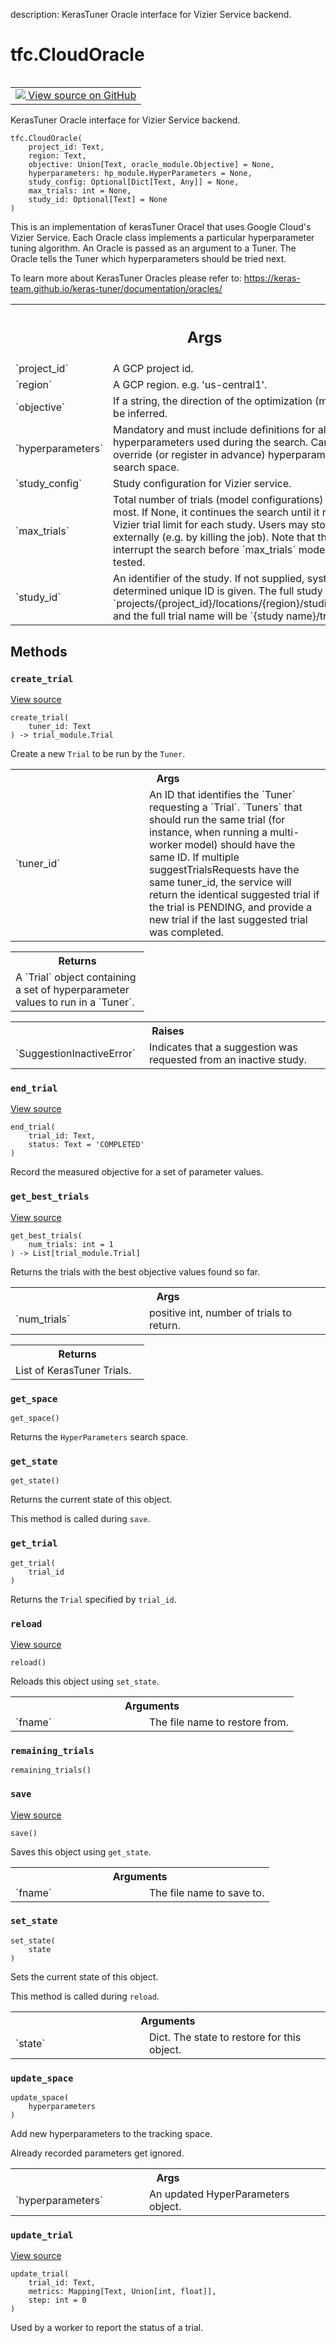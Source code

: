 description: KerasTuner Oracle interface for Vizier Service backend.

<div itemscope itemtype="http://developers.google.com/ReferenceObject">
<meta itemprop="name" content="tfc.CloudOracle" />
<meta itemprop="path" content="Stable" />
<meta itemprop="property" content="__init__"/>
<meta itemprop="property" content="create_trial"/>
<meta itemprop="property" content="end_trial"/>
<meta itemprop="property" content="get_best_trials"/>
<meta itemprop="property" content="get_space"/>
<meta itemprop="property" content="get_state"/>
<meta itemprop="property" content="get_trial"/>
<meta itemprop="property" content="reload"/>
<meta itemprop="property" content="remaining_trials"/>
<meta itemprop="property" content="save"/>
<meta itemprop="property" content="set_state"/>
<meta itemprop="property" content="update_space"/>
<meta itemprop="property" content="update_trial"/>
</div>

# tfc.CloudOracle

<!-- Insert buttons and diff -->

<table class="tfo-notebook-buttons tfo-api nocontent" align="left">
<td>
  <a target="_blank" href="https://github.com/tensorflow/cloud/tree/master/src/python/tensorflow_cloud/tuner/tuner.py#L56-L402">
    <img src="https://www.tensorflow.org/images/GitHub-Mark-32px.png" />
    View source on GitHub
  </a>
</td>
</table>



KerasTuner Oracle interface for Vizier Service backend.

<pre class="devsite-click-to-copy prettyprint lang-py tfo-signature-link">
<code>tfc.CloudOracle(
    project_id: Text,
    region: Text,
    objective: Union[Text, oracle_module.Objective] = None,
    hyperparameters: hp_module.HyperParameters = None,
    study_config: Optional[Dict[Text, Any]] = None,
    max_trials: int = None,
    study_id: Optional[Text] = None
)
</code></pre>



<!-- Placeholder for "Used in" -->

This is an implementation of kerasTuner Oracel that uses Google Cloud's
Vizier Service.
Each Oracle class implements a particular hyperparameter tuning algorithm.
An Oracle is passed as an argument to a Tuner. The Oracle tells the Tuner
which hyperparameters should be tried next.

To learn more about KerasTuner Oracles please refer to:
https://keras-team.github.io/keras-tuner/documentation/oracles/

<!-- Tabular view -->
 <table class="responsive fixed orange">
<colgroup><col width="214px"><col></colgroup>
<tr><th colspan="2"><h2 class="add-link">Args</h2></th></tr>

<tr>
<td>
`project_id`
</td>
<td>
A GCP project id.
</td>
</tr><tr>
<td>
`region`
</td>
<td>
A GCP region. e.g. 'us-central1'.
</td>
</tr><tr>
<td>
`objective`
</td>
<td>
If a string, the direction of the optimization (min or
max) will be inferred.
</td>
</tr><tr>
<td>
`hyperparameters`
</td>
<td>
Mandatory and must include definitions for all
hyperparameters used during the search. Can be used to override
(or register in advance) hyperparameters in the search space.
</td>
</tr><tr>
<td>
`study_config`
</td>
<td>
Study configuration for Vizier service.
</td>
</tr><tr>
<td>
`max_trials`
</td>
<td>
Total number of trials (model configurations) to test at
most. If None, it continues the search until it reaches the
Vizier trial limit for each study. Users may stop the search
externally (e.g. by killing the job). Note that the Oracle may
interrupt the search before `max_trials` models have been
tested.
</td>
</tr><tr>
<td>
`study_id`
</td>
<td>
An identifier of the study. If not supplied,
system-determined unique ID is given.
The full study name will be
`projects/{project_id}/locations/{region}/studies/{study_id}`,
and the full trial name will be
`{study name}/trials/{trial_id}`.
</td>
</tr>
</table>



## Methods

<h3 id="create_trial"><code>create_trial</code></h3>

<a target="_blank" href="https://github.com/tensorflow/cloud/tree/master/src/python/tensorflow_cloud/tuner/tuner.py#L178-L249">View source</a>

<pre class="devsite-click-to-copy prettyprint lang-py tfo-signature-link">
<code>create_trial(
    tuner_id: Text
) -> trial_module.Trial
</code></pre>

Create a new `Trial` to be run by the `Tuner`.


<!-- Tabular view -->
 <table class="responsive fixed orange">
<colgroup><col width="214px"><col></colgroup>
<tr><th colspan="2">Args</th></tr>

<tr>
<td>
`tuner_id`
</td>
<td>
An ID that identifies the `Tuner` requesting a `Trial`.
`Tuners` that should run the same trial (for instance, when
running a multi-worker model) should have the same ID. If
multiple suggestTrialsRequests have the same tuner_id, the
service will return the identical suggested trial if the trial
is PENDING, and provide a new trial if the last suggested trial
was completed.
</td>
</tr>
</table>



<!-- Tabular view -->
 <table class="responsive fixed orange">
<colgroup><col width="214px"><col></colgroup>
<tr><th colspan="2">Returns</th></tr>
<tr class="alt">
<td colspan="2">
A `Trial` object containing a set of hyperparameter values to run
in a `Tuner`.
</td>
</tr>

</table>



<!-- Tabular view -->
 <table class="responsive fixed orange">
<colgroup><col width="214px"><col></colgroup>
<tr><th colspan="2">Raises</th></tr>

<tr>
<td>
`SuggestionInactiveError`
</td>
<td>
Indicates that a suggestion was requested
from an inactive study.
</td>
</tr>
</table>



<h3 id="end_trial"><code>end_trial</code></h3>

<a target="_blank" href="https://github.com/tensorflow/cloud/tree/master/src/python/tensorflow_cloud/tuner/tuner.py#L307-L347">View source</a>

<pre class="devsite-click-to-copy prettyprint lang-py tfo-signature-link">
<code>end_trial(
    trial_id: Text,
    status: Text = &#x27;COMPLETED&#x27;
)
</code></pre>

Record the measured objective for a set of parameter values.


<h3 id="get_best_trials"><code>get_best_trials</code></h3>

<a target="_blank" href="https://github.com/tensorflow/cloud/tree/master/src/python/tensorflow_cloud/tuner/tuner.py#L349-L389">View source</a>

<pre class="devsite-click-to-copy prettyprint lang-py tfo-signature-link">
<code>get_best_trials(
    num_trials: int = 1
) -> List[trial_module.Trial]
</code></pre>

Returns the trials with the best objective values found so far.


<!-- Tabular view -->
 <table class="responsive fixed orange">
<colgroup><col width="214px"><col></colgroup>
<tr><th colspan="2">Args</th></tr>

<tr>
<td>
`num_trials`
</td>
<td>
positive int, number of trials to return.
</td>
</tr>
</table>



<!-- Tabular view -->
 <table class="responsive fixed orange">
<colgroup><col width="214px"><col></colgroup>
<tr><th colspan="2">Returns</th></tr>
<tr class="alt">
<td colspan="2">
List of KerasTuner Trials.
</td>
</tr>

</table>



<h3 id="get_space"><code>get_space</code></h3>

<pre class="devsite-click-to-copy prettyprint lang-py tfo-signature-link">
<code>get_space()
</code></pre>

Returns the `HyperParameters` search space.


<h3 id="get_state"><code>get_state</code></h3>

<pre class="devsite-click-to-copy prettyprint lang-py tfo-signature-link">
<code>get_state()
</code></pre>

Returns the current state of this object.

This method is called during `save`.

<h3 id="get_trial"><code>get_trial</code></h3>

<pre class="devsite-click-to-copy prettyprint lang-py tfo-signature-link">
<code>get_trial(
    trial_id
)
</code></pre>

Returns the `Trial` specified by `trial_id`.


<h3 id="reload"><code>reload</code></h3>

<a target="_blank" href="https://github.com/tensorflow/cloud/tree/master/src/python/tensorflow_cloud/tuner/tuner.py#L391-L393">View source</a>

<pre class="devsite-click-to-copy prettyprint lang-py tfo-signature-link">
<code>reload()
</code></pre>

Reloads this object using `set_state`.


<!-- Tabular view -->
 <table class="responsive fixed orange">
<colgroup><col width="214px"><col></colgroup>
<tr><th colspan="2">Arguments</th></tr>

<tr>
<td>
`fname`
</td>
<td>
The file name to restore from.
</td>
</tr>
</table>



<h3 id="remaining_trials"><code>remaining_trials</code></h3>

<pre class="devsite-click-to-copy prettyprint lang-py tfo-signature-link">
<code>remaining_trials()
</code></pre>




<h3 id="save"><code>save</code></h3>

<a target="_blank" href="https://github.com/tensorflow/cloud/tree/master/src/python/tensorflow_cloud/tuner/tuner.py#L395-L397">View source</a>

<pre class="devsite-click-to-copy prettyprint lang-py tfo-signature-link">
<code>save()
</code></pre>

Saves this object using `get_state`.


<!-- Tabular view -->
 <table class="responsive fixed orange">
<colgroup><col width="214px"><col></colgroup>
<tr><th colspan="2">Arguments</th></tr>

<tr>
<td>
`fname`
</td>
<td>
The file name to save to.
</td>
</tr>
</table>



<h3 id="set_state"><code>set_state</code></h3>

<pre class="devsite-click-to-copy prettyprint lang-py tfo-signature-link">
<code>set_state(
    state
)
</code></pre>

Sets the current state of this object.

This method is called during `reload`.

<!-- Tabular view -->
 <table class="responsive fixed orange">
<colgroup><col width="214px"><col></colgroup>
<tr><th colspan="2">Arguments</th></tr>

<tr>
<td>
`state`
</td>
<td>
Dict. The state to restore for this object.
</td>
</tr>
</table>



<h3 id="update_space"><code>update_space</code></h3>

<pre class="devsite-click-to-copy prettyprint lang-py tfo-signature-link">
<code>update_space(
    hyperparameters
)
</code></pre>

Add new hyperparameters to the tracking space.

Already recorded parameters get ignored.

<!-- Tabular view -->
 <table class="responsive fixed orange">
<colgroup><col width="214px"><col></colgroup>
<tr><th colspan="2">Args</th></tr>

<tr>
<td>
`hyperparameters`
</td>
<td>
An updated HyperParameters object.
</td>
</tr>
</table>



<h3 id="update_trial"><code>update_trial</code></h3>

<a target="_blank" href="https://github.com/tensorflow/cloud/tree/master/src/python/tensorflow_cloud/tuner/tuner.py#L251-L305">View source</a>

<pre class="devsite-click-to-copy prettyprint lang-py tfo-signature-link">
<code>update_trial(
    trial_id: Text,
    metrics: Mapping[Text, Union[int, float]],
    step: int = 0
)
</code></pre>

Used by a worker to report the status of a trial.




